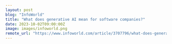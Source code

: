 ```yaml
---
layout: post
blog: "InfoWorld"
title: "What does generative AI mean for software companies?"
date: 2023-10-02T09:00:00Z
image: images/infoworld.png
remote_url: "https://www.infoworld.com/article/3707796/what-does-generative-ai-mean-for-software-companies.html#tk.rss_applicationdevelopment"
---
```

